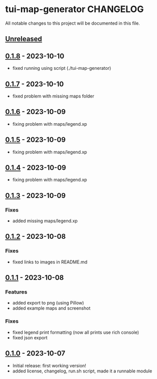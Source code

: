 # tui-map-generator CHANGELOG

All notable changes to this project will be documented in this file.

## [Unreleased]

## [0.1.8] - 2023-10-10

- fixed running using script (./tui-map-generator)

## [0.1.7] - 2023-10-10

- fixed problem with missing maps folder

## [0.1.6] - 2023-10-09

- fixing problem with maps/legend.xp

## [0.1.5] - 2023-10-09

- fixing problem with maps/legend.xp

## [0.1.4] - 2023-10-09

- fixing problem with maps/legend.xp

## [0.1.3] - 2023-10-09

### Fixes

- added missing maps/legend.xp

## [0.1.2] - 2023-10-08

### Fixes

- fixed links to images in README.md

## [0.1.1] - 2023-10-08

### Features

- added export to png (using Pillow)
- added example maps and screenshot

### Fixes

- fixed legend print formatting (now all prints use rich console)
- fixed json export

## [0.1.0] - 2023-10-07

- Initial release: first working version!
- added license, changelog, run.sh script, made it a runnable module

[Unreleased]: https://github.com/tconbeer/textual-textarea/compare/0.2.0...HEAD

[0.1.8]: https://github.com/HubertReX/tui-map-generator/compare/0.1.7...0.1.8

[0.1.7]: https://github.com/HubertReX/tui-map-generator/compare/0.1.6...0.1.7

[0.1.6]: https://github.com/HubertReX/tui-map-generator/compare/0.1.5...0.1.6

[0.1.5]: https://github.com/HubertReX/tui-map-generator/compare/0.1.4...0.1.5

[0.1.4]: https://github.com/HubertReX/tui-map-generator/compare/0.1.3...0.1.4

[0.1.3]: https://github.com/HubertReX/tui-map-generator/compare/0.1.2...0.1.3

[0.1.2]: https://github.com/HubertReX/tui-map-generator/compare/0.1.1...0.1.2

[0.1.1]: https://github.com/HubertReX/tui-map-generator/compare/0.1.0...0.1.1

[0.1.0]: https://github.com/HubertReX/tui-map-generator/compare/88869abc26fa527a1688e9f7526572d846c39d22...0.1.0

